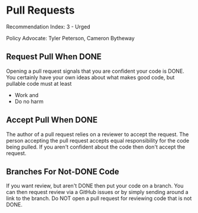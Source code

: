 Pull Requests
=============

Recommendation Index: 3 - Urged

Policy Advocate: Tyler Peterson, Cameron Bytheway

Request Pull When DONE
----------------------

Opening a pull request signals that you are confident your code is
DONE. You certainly have your own ideas about what makes good code, but
pullable code must at least

* Work and
* Do no harm

Accept Pull When DONE
---------------------

The author of a pull request relies on a reviewer to accept the request.
The person accepting the pull request accepts equal responsibility for
the code being pulled. If you aren't confident about the code then don't
accept the request.

Branches For Not-DONE Code
--------------------------

If you want review, but aren't DONE then put your code on a branch. You
can then request review via a GitHub issues or by simply sending around
a link to the branch. Do NOT open a pull request for reviewing code that
is not DONE.
